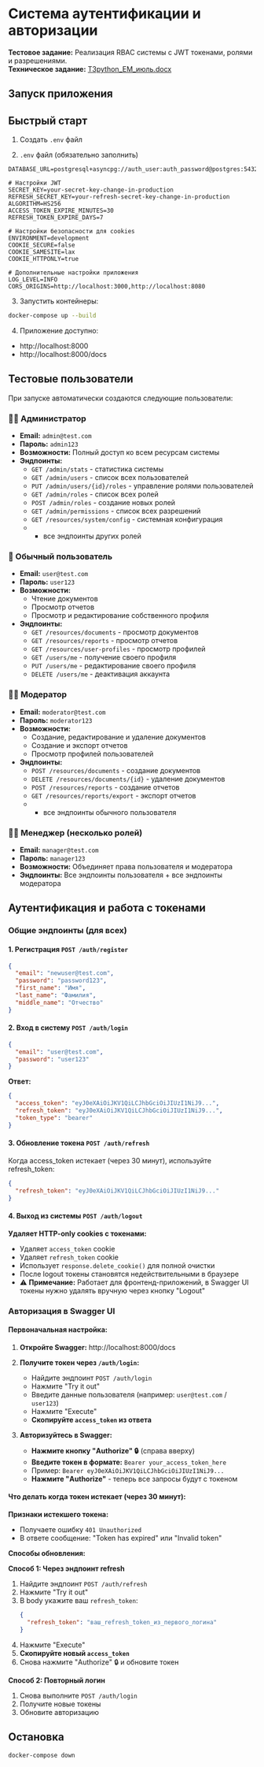 # Система аутентификации и авторизации

**Тестовое задание:** Реализация RBAC системы с JWT токенами, ролями и разрешениями.  
**Техническое задание:** [ТЗpython_EM_июль.docx](./ТЗpython_EM_июль.docx)

## Запуск приложения

## Быстрый старт

1. Создать `.env` файл

2. `.env` файл (обязательно заполнить)
```env
DATABASE_URL=postgresql+asyncpg://auth_user:auth_password@postgres:5432/auth_system

# Настройки JWT
SECRET_KEY=your-secret-key-change-in-production
REFRESH_SECRET_KEY=your-refresh-secret-key-change-in-production
ALGORITHM=HS256
ACCESS_TOKEN_EXPIRE_MINUTES=30
REFRESH_TOKEN_EXPIRE_DAYS=7

# Настройки безопасности для cookies
ENVIRONMENT=development
COOKIE_SECURE=false
COOKIE_SAMESITE=lax
COOKIE_HTTPONLY=true

# Дополнительные настройки приложения
LOG_LEVEL=INFO
CORS_ORIGINS=http://localhost:3000,http://localhost:8080
```

3. Запустить контейнеры:
```bash
docker-compose up --build
```

4. Приложение доступно:
- http://localhost:8000 
- http://localhost:8000/docs

## Тестовые пользователи

При запуске автоматически создаются следующие пользователи:

### 👨‍💼 Администратор
- **Email:** `admin@test.com`
- **Пароль:** `admin123`
- **Возможности:** Полный доступ ко всем ресурсам системы
- **Эндпоинты:**
  - `GET /admin/stats` - статистика системы
  - `GET /admin/users` - список всех пользователей
  - `PUT /admin/users/{id}/roles` - управление ролями пользователей
  - `GET /admin/roles` - список всех ролей
  - `POST /admin/roles` - создание новых ролей
  - `GET /admin/permissions` - список всех разрешений
  - `GET /resources/system/config` - системная конфигурация
  - + все эндпоинты других ролей

### 👤 Обычный пользователь
- **Email:** `user@test.com`
- **Пароль:** `user123`
- **Возможности:** 
  - Чтение документов
  - Просмотр отчетов
  - Просмотр и редактирование собственного профиля
- **Эндпоинты:**
  - `GET /resources/documents` - просмотр документов
  - `GET /resources/reports` - просмотр отчетов
  - `GET /resources/user-profiles` - просмотр профилей
  - `GET /users/me` - получение своего профиля
  - `PUT /users/me` - редактирование своего профиля
  - `DELETE /users/me` - деактивация аккаунта

### 👮‍♀️ Модератор
- **Email:** `moderator@test.com`
- **Пароль:** `moderator123`
- **Возможности:**
  - Создание, редактирование и удаление документов
  - Создание и экспорт отчетов
  - Просмотр профилей пользователей
- **Эндпоинты:**
  - `POST /resources/documents` - создание документов
  - `DELETE /resources/documents/{id}` - удаление документов
  - `POST /resources/reports` - создание отчетов
  - `GET /resources/reports/export` - экспорт отчетов
  - + все эндпоинты обычного пользователя

### 👩‍💼 Менеджер (несколько ролей)
- **Email:** `manager@test.com`
- **Пароль:** `manager123`
- **Возможности:** Объединяет права пользователя и модератора
- **Эндпоинты:** Все эндпоинты пользователя + все эндпоинты модератора

## Аутентификация и работа с токенами

### Общие эндпоинты (для всех)

#### 1. Регистрация `POST /auth/register`
```json
{
  "email": "newuser@test.com",
  "password": "password123",
  "first_name": "Имя",
  "last_name": "Фамилия",
  "middle_name": "Отчество"
}
```

#### 2. Вход в систему `POST /auth/login`
```json
{
  "email": "user@test.com",
  "password": "user123"
}
```
**Ответ:**
```json
{
  "access_token": "eyJ0eXAiOiJKV1QiLCJhbGciOiJIUzI1NiJ9...",
  "refresh_token": "eyJ0eXAiOiJKV1QiLCJhbGciOiJIUzI1NiJ9...",
  "token_type": "bearer"
}
```

#### 3. Обновление токена `POST /auth/refresh`
Когда access_token истекает (через 30 минут), используйте refresh_token:
```json
{
  "refresh_token": "eyJ0eXAiOiJKV1QiLCJhbGciOiJIUzI1NiJ9..."
}
```

#### 4. Выход из системы `POST /auth/logout`
**Удаляет HTTP-only cookies с токенами:**
- Удаляет `access_token` cookie
- Удаляет `refresh_token` cookie  
- Использует `response.delete_cookie()` для полной очистки
- После logout токены становятся недействительными в браузере
- ⚠️ **Примечание:** Работает для фронтенд-приложений, в Swagger UI токены нужно удалять вручную через кнопку "Logout"

### Авторизация в Swagger UI

#### Первоначальная настройка:
1. **Откройте Swagger:** http://localhost:8000/docs
2. **Получите токен через `/auth/login`:**
   - Найдите эндпоинт `POST /auth/login`
   - Нажмите "Try it out"
   - Введите данные пользователя (например: `user@test.com` / `user123`)
   - Нажмите "Execute"
   - **Скопируйте `access_token` из ответа**

3. **Авторизуйтесь в Swagger:**
   - **Нажмите кнопку "Authorize" 🔒** (справа вверху)
   - **Введите токен в формате:** `Bearer your_access_token_here`
   - Пример: `Bearer eyJ0eXAiOiJKV1QiLCJhbGciOiJIUzI1NiJ9...`
   - **Нажмите "Authorize"** - теперь все запросы будут с токеном

#### Что делать когда токен истекает (через 30 минут):

**Признаки истекшего токена:**
- Получаете ошибку `401 Unauthorized` 
- В ответе сообщение: "Token has expired" или "Invalid token"

**Способы обновления:**

**Способ 1: Через эндпоинт refresh**
1. Найдите эндпоинт `POST /auth/refresh`
2. Нажмите "Try it out" 
3. В body укажите ваш `refresh_token`:
   ```json
   {
     "refresh_token": "ваш_refresh_token_из_первого_логина"
   }
   ```
4. Нажмите "Execute"
5. **Скопируйте новый `access_token`**
6. Снова нажмите "Authorize" 🔒 и обновите токен

**Способ 2: Повторный логин**
1. Снова выполните `POST /auth/login` 
2. Получите новые токены
3. Обновите авторизацию




## Остановка

```bash
docker-compose down
```